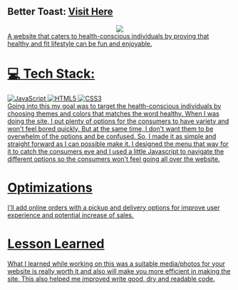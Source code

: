 ## Better Toast: <a href="https://bettertoast.netlify.app">Visit Here</a>
<div align="center">
 <a href="https://bettertoast.netlify.app">
 <img src="https://github.com/jjbcasas/better-toast/blob/c7cb318fc5dafe2a63c25288f0e657d1e3a5655d/better-toast.gif"
 </a>
</div>
  A website that caters to health-conscious individuals by proving that healthy and fit lifestyle can be fun and enjoyable.
   
# 💻 Tech Stack:
  ![JavaScript](https://img.shields.io/badge/javascript-%23323330.svg?style=for-the-badge&logo=javascript&logoColor=%23F7DF1E)
   ![HTML5](https://img.shields.io/badge/html5-%23E34F26.svg?style=for-the-badge&logo=html5&logoColor=white) 
   ![CSS3](https://img.shields.io/badge/css3-%231572B6.svg?style=for-the-badge&logo=css3&logoColor=white) <br>
  Going into this my goal was to target the health-conscious individuals by choosing themes and colors that matches the word healthy. When I was doing the site, I put plenty of options
  for the consumers to have variety and won't feel bored quickly. But at the same time, I don't want them to be overwhelm of the options and be confused.
  So, I made it as simple and straight forward as I can possible make it. I designed the menu that way for it to catch the consumers eye and I used a little Javascript to navigate the
  different options so the consumers won't feel going all over the website.

# Optimizations
  I'll add online orders with a pickup and delivery options for improve user experience and potential increase of sales.

# Lesson Learned
   What I learned while working on this was a suitable media/photos for your website is really worth it and also will make you more efficient in making the site. This also helped me improved
   write good, dry and readable code.
